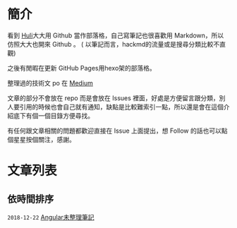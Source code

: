 # 簡介

看到 [Huli](https://github.com/aszx87410)大大用 Github 當作部落格，自己寫筆記也很喜歡用 Markdown，所以仿照大大也開來 Github 。
( 以筆記而言，hackmd的流量或是搜尋分類比較不直觀)

之後有閒暇在更新 GitHub Pages用hexo架的部落格。

整理過的技術文 po 在 [Medium](https://medium.com/@Ashe_Li)


文章的部分不會放在 repo 而是會放在 Issues 裡面，好處是方便留言跟分類，別人要引用的時候也會自己就有通知，缺點是比較難索引一點，所以還是會在這個介紹底下有個一個目錄方便尋找。

有任何跟文章相關的問題都歡迎直接在 Issue 上面提出，想 Follow 的話也可以點個星星按個關注，感謝。

# 文章列表

## 依時間排序

`2018-12-22`  [Angular未整理筆記](https://github.com/lucifiel0121/blog/issues/1)  
